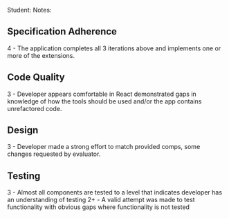 Student:
Notes:

## Specification Adherence

4 - The application completes all 3 iterations above and implements one or more of the extensions.

## Code Quality

3 - Developer appears comfortable in React demonstrated gaps in knowledge of how the tools should be used and/or the app contains unrefactored code.

## Design

3 - Developer made a strong effort to match provided comps, some changes requested by evaluator.

## Testing

3 - Almost all components are tested to a level that indicates developer has an understanding of testing
2+ - A valid attempt was made to test functionality with obvious gaps where functionality is not tested
